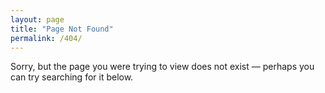 ```yaml
---
layout: page
title: "Page Not Found"
permalink: /404/
---
```


Sorry, but the page you were trying to view does not exist — perhaps you can try searching for it below.